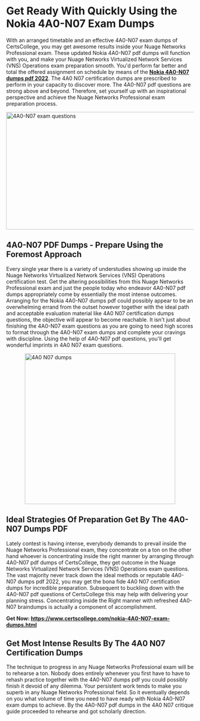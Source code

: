 <h1><strong>Get Ready With Quickly Using the Nokia 4A0-N07 Exam Dumps&nbsp;</strong></h1>
<p><span style="font-weight: 400;">With an arranged timetable and an effective  4A0-N07 exam dumps of CertsCollege, you may get awesome results inside your Nuage Networks Professional exam. These updated Nokia 4A0-N07 pdf dumps will function with you, and make your Nuage Networks Virtualized Network Services (VNS) Operations exam preparation smooth. You'd perform far better and total the offered assignment on schedule by means of the <strong><a href="https://www.certscollege.com/nokia-4A0-N07-exam-dumps.html">Nokia 4A0-N07 dumps pdf 2022</a></strong>. The 4A0 N07 certification dumps are prescribed to perform in your capacity to discover more. The  4A0-N07 pdf questions are strong above and beyond. Therefore, set yourself up with an inspirational perspective and achieve the Nuage Networks Professional exam preparation process.&nbsp;</span></p>
<p><span style="font-weight: 400;"><img style="display: block; margin-left: auto; margin-right: auto;" src="https://i.ibb.co/CPDK3ps/Yellow-and-Blue-Initiative-Blog-Banner.png" alt="4A0-N07 exam questions" width="559" height="315" /></span></p>
<h2><strong>4A0-N07 PDF Dumps - Prepare Using the Foremost Approach</strong></h2>
<p><span style="font-weight: 400;">Every single year there is a variety of understudies showing up inside the Nuage Networks Virtualized Network Services (VNS) Operations certification test. Get the altering possibilities from this Nuage Networks Professional exam and just the people today who endeavor 4A0-N07 pdf dumps appropriately come by essentially the most intense outcomes. Arranging for the Nokia 4A0-N07 dumps pdf could possibly appear to be an overwhelming errand from the outset however together with the ideal path and acceptable evaluation material like 4A0 N07 certification dumps questions, the objective will appear to become reachable. It isn't just about finishing the 4A0-N07 exam questions as you are going to need high scores to format through the 4A0-N07 exam dumps and complete your cravings with discipline. Using the help of 4A0-N07 pdf questions, you'll get wonderful imprints in 4A0 N07 exam questions.</span></p>
<p><span style="font-weight: 400;"><a href="https://tinyurl.com/y7x4zjgx"><img style="display: block; margin-left: auto; margin-right: auto;" src="https://i.ibb.co/9tMrhdY/Teacher-Appreciation-Invitation.png" alt="4A0 N07 dumps " width="404" height="404" /></a></span></p>
<h2><strong>Ideal Strategies Of Preparation Get By The 4A0-N07 Dumps PDF</strong></h2>
<p><span style="font-weight: 400;">Lately contest is having intense, everybody demands to prevail inside the Nuage Networks Professional exam, they concentrate on a ton on the other hand whoever is concentrating inside the right manner by arranging through 4A0-N07 pdf dumps of CertsCollege, they get outcome in the Nuage Networks Virtualized Network Services (VNS) Operations exam questions. The vast majority never track down the ideal methods or reputable 4A0-N07 dumps pdf 2022, you may get the bona fide 4A0 N07 certification dumps for incredible preparation. Subsequent to buckling down with the  4A0-N07 pdf questions of CertsCollege this may help with delivering your planning stress. Concentrating inside the Right manner with refreshed 4A0-N07 braindumps is actually a component of accomplishment.</span></p>
<p><span style="font-weight: 400;"><strong>Get Now: <a href="https://www.certscollege.com/nokia-4A0-N07-exam-dumps.html">https://www.certscollege.com/nokia-4A0-N07-exam-dumps.html</a></strong></span></p>
<h2><strong>Get Most Intense Results By The 4A0 N07 Certification Dumps</strong></h2>
<p><span style="font-weight: 400;">The technique to progress in any Nuage Networks Professional exam will be to rehearse a ton. Nobody does entirely whenever you first have to have to rehash practice together with the 4A0-N07 dumps pdf you could possibly finish it devoid of any dilemma. Your persistent work tends to make you superb in any Nuage Networks Professional field. So it eventually depends on you what volume of time you need to have ready with Nokia 4A0-N07 exam dumps to achieve. By the 4A0-N07 pdf dumps in the 4A0 N07 critique guide proceeded to rehearse and got scholarly direction.</span></p>
